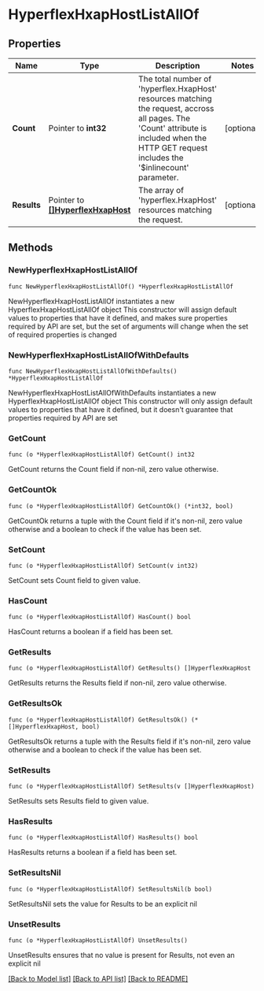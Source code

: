 # HyperflexHxapHostListAllOf

## Properties

Name | Type | Description | Notes
------------ | ------------- | ------------- | -------------
**Count** | Pointer to **int32** | The total number of &#39;hyperflex.HxapHost&#39; resources matching the request, accross all pages. The &#39;Count&#39; attribute is included when the HTTP GET request includes the &#39;$inlinecount&#39; parameter. | [optional] 
**Results** | Pointer to [**[]HyperflexHxapHost**](HyperflexHxapHost.md) | The array of &#39;hyperflex.HxapHost&#39; resources matching the request. | [optional] 

## Methods

### NewHyperflexHxapHostListAllOf

`func NewHyperflexHxapHostListAllOf() *HyperflexHxapHostListAllOf`

NewHyperflexHxapHostListAllOf instantiates a new HyperflexHxapHostListAllOf object
This constructor will assign default values to properties that have it defined,
and makes sure properties required by API are set, but the set of arguments
will change when the set of required properties is changed

### NewHyperflexHxapHostListAllOfWithDefaults

`func NewHyperflexHxapHostListAllOfWithDefaults() *HyperflexHxapHostListAllOf`

NewHyperflexHxapHostListAllOfWithDefaults instantiates a new HyperflexHxapHostListAllOf object
This constructor will only assign default values to properties that have it defined,
but it doesn't guarantee that properties required by API are set

### GetCount

`func (o *HyperflexHxapHostListAllOf) GetCount() int32`

GetCount returns the Count field if non-nil, zero value otherwise.

### GetCountOk

`func (o *HyperflexHxapHostListAllOf) GetCountOk() (*int32, bool)`

GetCountOk returns a tuple with the Count field if it's non-nil, zero value otherwise
and a boolean to check if the value has been set.

### SetCount

`func (o *HyperflexHxapHostListAllOf) SetCount(v int32)`

SetCount sets Count field to given value.

### HasCount

`func (o *HyperflexHxapHostListAllOf) HasCount() bool`

HasCount returns a boolean if a field has been set.

### GetResults

`func (o *HyperflexHxapHostListAllOf) GetResults() []HyperflexHxapHost`

GetResults returns the Results field if non-nil, zero value otherwise.

### GetResultsOk

`func (o *HyperflexHxapHostListAllOf) GetResultsOk() (*[]HyperflexHxapHost, bool)`

GetResultsOk returns a tuple with the Results field if it's non-nil, zero value otherwise
and a boolean to check if the value has been set.

### SetResults

`func (o *HyperflexHxapHostListAllOf) SetResults(v []HyperflexHxapHost)`

SetResults sets Results field to given value.

### HasResults

`func (o *HyperflexHxapHostListAllOf) HasResults() bool`

HasResults returns a boolean if a field has been set.

### SetResultsNil

`func (o *HyperflexHxapHostListAllOf) SetResultsNil(b bool)`

 SetResultsNil sets the value for Results to be an explicit nil

### UnsetResults
`func (o *HyperflexHxapHostListAllOf) UnsetResults()`

UnsetResults ensures that no value is present for Results, not even an explicit nil

[[Back to Model list]](../README.md#documentation-for-models) [[Back to API list]](../README.md#documentation-for-api-endpoints) [[Back to README]](../README.md)


